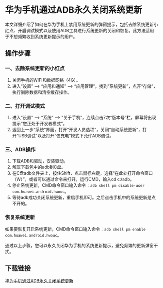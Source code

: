 # 华为手机通过ADB永久关闭系统更新

本文详细介绍了如何在华为手机上禁用系统更新的弹窗提示，包括去除系统更新小红点、开启调试模式以及使用ADB工具进行系统更新的关闭和恢复。此方法适用于不想频繁收到系统更新提示的用户。

## 操作步骤

### 一、去除系统更新的小红点
1. 关闭手机的WIFI和数据网络（4G）。
2. 进入“设置” --> “应用和通知” --> “应用管理”，找到“系统更新”，点开“存储”，执行删除数据和清空缓存操作。

### 二、打开调试模式
1. 进入“设置” --> “系统” --> “关于手机”，连续点击7次“版本号”栏，屏幕将出现提示“您正处于开发者模式”。
2. 返回上一步“系统”界面，打开“开发人员选项”，关闭“自动系统更新”，打开“USB调试”以及打开“仅充电”模式下允许ADB调试。

### 三、ADB操作
1. 下载ADB和驱动，安装驱动。
2. 解压下载包中的adb到C盘。
3. 在C盘adb文件夹上，按住Shift，点击鼠标右键，选择“在此处打开命令窗口（W）”，或者可以通过命令来打开，运行CMD，输入cd c:\adb。
4. 停止系统更新，CMD命令窗口输入命令：`adb shell pm disable-user com.huawei.android.hwouc`。
5. 等待adb成功关闭系统更新，重启手机即可。之后点击手机中的系统更新是点不开的。

### 恢复系统更新
如果要恢复开启系统更新，CMD命令窗口输入命令：`adb shell pm enable com.huawei.android.hwouc`。

通过以上步骤，您可以永久关闭华为手机的系统更新提示，避免频繁的更新弹窗干扰。

## 下载链接

[华为手机通过ADB永久关闭系统更新](https://pan.quark.cn/s/7beee30ab6c7)